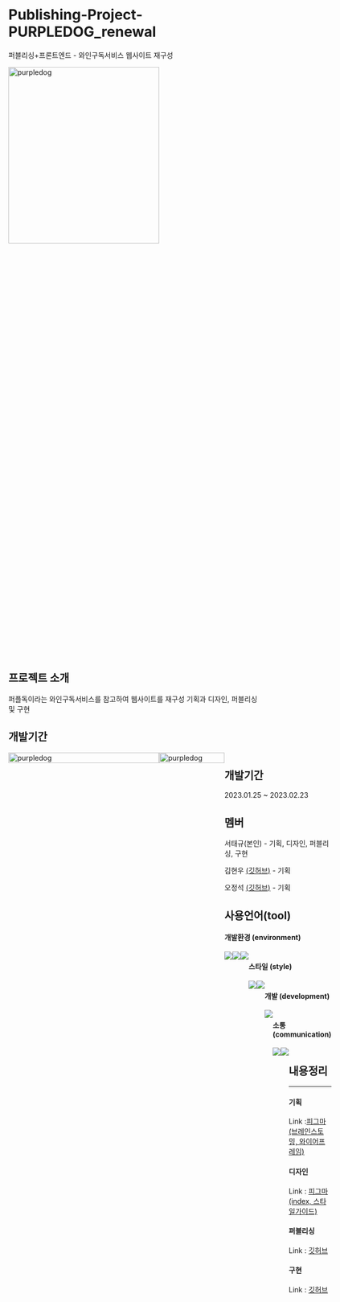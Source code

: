 # Publishing-Project-PURPLEDOG_renewal

퍼블리싱+프론트엔드 - 와인구독서비스 웹사이트 재구성

<img src="https://www.purpledog.co.kr/_next/static/media/logo.f6ec6d50.svg" width="300px" height="30%" title="px(픽셀) 크기 설정" alt="purpledog"></img>

## 프로젝트 소개

퍼플독이라는 와인구독서비스를 참고하여 웹사이트를 재구성 기획과 디자인, 퍼블리싱 및 구현

## 개발기간
<div style="display:flex">
<img src="https://img1.daumcdn.net/thumb/R1280x0/?scode=mtistory2&fname=https%3A%2F%2Fblog.kakaocdn.net%2Fdn%2FOPXr6%2Fbtr7UKbJM1a%2FOrgEZ5ykJK1d83lBvXxZOk%2Fimg.png" width="300px" height="30%" title="px(픽셀) 크기 설정" alt="purpledog"></img>
<img src="https://img1.daumcdn.net/thumb/R1280x0/?scode=mtistory2&fname=https%3A%2F%2Fblog.kakaocdn.net%2Fdn%2FkFAo2%2Fbtr72aubIYB%2FnGSlb2UuYKfhm8g10eSjh0%2Fimg.png" width="130px" height="30%" title="px(픽셀) 크기 설정" alt="purpledog"></img>
<div>

## 개발기간

2023.01.25 ~ 2023.02.23

## 멤버

서태규(본인) - 기획, 디자인, 퍼블리싱, 구현

김현우 [(깃허브)](https://github.com/KHW1025) - 기획

오정석 [(깃허브)](https://github.com/jeong0214) - 기획

## 사용언어(tool)

#### 개발환경 (environment)
<div style="display:flex">
<img src="https://img.shields.io/badge/visual studio code-007ACC?style=for-the-badge&logo=visual studio code&logoColor=white">
<img src="https://img.shields.io/badge/github-181717?style=for-the-badge&logo=github&logoColor=white">
<img src="https://img.shields.io/badge/git-F05032?style=for-the-badge&logo=git&logoColor=white">
<div>

#### 스타일 (style)
<div style="display:flex">
<img src="https://img.shields.io/badge/html5-E34F26?style=for-the-badge&logo=html5&logoColor=white">
 <img src="https://img.shields.io/badge/css-1572B6?style=for-the-badge&logo=css3&logoColor=white"> 
<div>

#### 개발 (development)
<div style="display:flex">
<img src="https://img.shields.io/badge/javascript-F7DF1E?style=for-the-badge&logo=javascript&logoColor=black"> 
<div>

#### 소통 (communication)
<div style="display:flex">
<img src="https://img.shields.io/badge/slack-4B154B?style=for-the-badge&logo=slack&logoColor=white">
<img src="https://img.shields.io/badge/figma-524DED?style=for-the-badge&logo=figma&logoColor=white">
<div>

## 내용정리

---

#### 기획

Link :[피그마(브레인스토밍, 와이어프레임)](https://www.figma.com/file/W42Cb9WC8BdGCTiYGUqS7U/%ED%8D%BC%ED%94%8C%EB%8F%85?node-id=0%3A1&t=t6eYg1JD7YOzNcmC-1)

#### 디자인

Link : [피그마(index, 스타일가이드)](https://www.figma.com/file/Xx41gDnnYUhInRNnO3GZpa/%EC%84%9C%ED%83%9C%EA%B7%9C_%ED%8D%BC%ED%94%8C%EB%8F%8501?node-id=0%3A1&t=6TxV06T3aFDbhlBi-1)

#### 퍼블리싱

Link : [깃허브](https://github.com/seotk/purpledog_renewal)

#### 구현

Link : [깃허브](https://github.com/seotk/purpledog_renewal)


<!-- |index 페이지|소개 페이지|
|:------:|:------:|
|테스트1|테스트2|
|구독페이지_1|구독페이지_2|
|테스트1|테스트2|
|구독페이지_3|결제 페이지|
|테스트1|테스트2| -->
